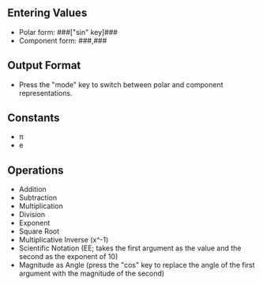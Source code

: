 ## Entering Values
* Polar form: ###["sin" key]###
* Component form: ###,###

## Output Format
* Press the "mode" key to switch between polar and component representations.

## Constants
* π
* e

## Operations
* Addition
* Subtraction
* Multiplication
* Division
* Exponent
* Square Root
* Multiplicative Inverse (x^-1)
* Scientific Notation (EE; takes the first argument as the value and the second as the exponent of 10)
* Magnitude as Angle (press the "cos" key to replace the angle of the first argument with the magnitude of the second)
